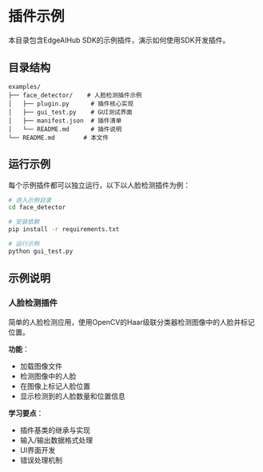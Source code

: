 # 插件示例

本目录包含EdgeAIHub SDK的示例插件，演示如何使用SDK开发插件。

## 目录结构

```
examples/
├── face_detector/    # 人脸检测插件示例
│   ├── plugin.py      # 插件核心实现
│   ├── gui_test.py    # GUI测试界面
│   ├── manifest.json  # 插件清单
│   └── README.md      # 插件说明
└── README.md        # 本文件
```

## 运行示例

每个示例插件都可以独立运行，以下以人脸检测插件为例：

```bash
# 进入示例目录
cd face_detector

# 安装依赖
pip install -r requirements.txt

# 运行示例
python gui_test.py
```

## 示例说明

### 人脸检测插件

简单的人脸检测应用，使用OpenCV的Haar级联分类器检测图像中的人脸并标记位置。

**功能**：
- 加载图像文件
- 检测图像中的人脸
- 在图像上标记人脸位置
- 显示检测到的人脸数量和位置信息

**学习要点**：
- 插件基类的继承与实现
- 输入/输出数据格式处理
- UI界面开发
- 错误处理机制 